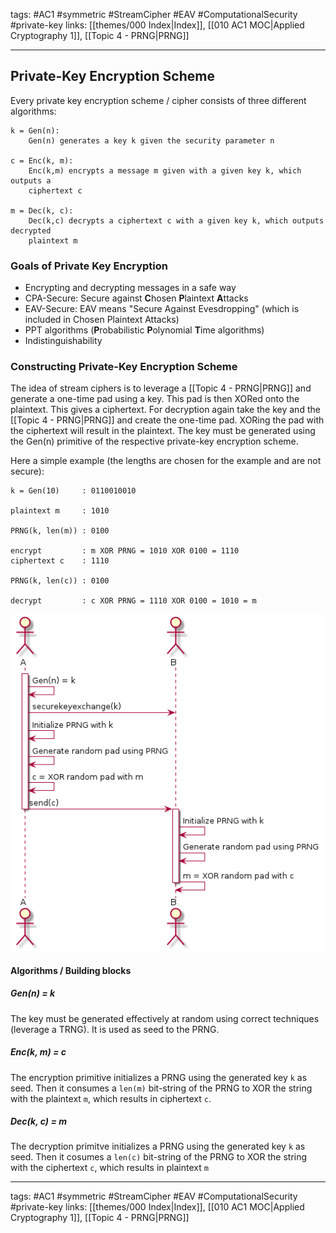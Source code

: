 tags: #AC1 #symmetric #StreamCipher #EAV #ComputationalSecurity #private-key
links: [[themes/000 Index|Index]],  [[010 AC1 MOC|Applied Cryptography 1]], [[Topic 4 - PRNG|PRNG]]

---
## Private-Key Encryption Scheme

Every private key encryption scheme / cipher consists of three different algorithms:
```
k = Gen(n):
	Gen(n) generates a key k given the security parameter n

c = Enc(k, m):
	Enc(k,m) encrypts a message m given with a given key k, which outputs a 
	ciphertext c

m = Dec(k, c):
	Dec(k,c) decrypts a ciphertext c with a given key k, which outputs decrypted 
	plaintext m
```

### Goals of Private Key Encryption

- Encrypting and decrypting messages in a safe way
- CPA-Secure: Secure against **C**hosen **P**laintext **A**ttacks
- EAV-Secure: EAV means "Secure Against Evesdropping" (which is included in Chosen Plaintext Attacks)
- PPT algorithms (**P**robabilistic **P**olynomial **T**ime algorithms)
- Indistinguishability

### Constructing Private-Key Encryption Scheme
The idea of stream ciphers is to leverage a [[Topic 4 - PRNG|PRNG]] and generate a one-time pad using a key. This pad is then XORed onto the plaintext. This gives a ciphertext. For decryption again take the key and the [[Topic 4 - PRNG|PRNG]] and create the one-time pad. XORing the pad with the ciphertext will result in the plaintext. The key must be generated using the Gen(n) primitive of the respective private-key encryption scheme.

Here a simple example (the lengths are chosen for the example and are not secure):

```
k = Gen(10)     : 0110010010

plaintext m     : 1010

PRNG(k, len(m)) : 0100

encrypt         : m XOR PRNG = 1010 XOR 0100 = 1110
ciphertext c    : 1110

PRNG(k, len(c)) : 0100

decrypt         : c XOR PRNG = 1110 XOR 0100 = 1010 = m
```

![](_media/diagrams/stream_cipher_sequence_diagram.png)

#### Algorithms / Building blocks

##### Gen(n) = k
The key must be generated effectively at random using correct techniques (leverage a TRNG). It is used as seed to the PRNG.

##### Enc(k, m) = c
The encryption primitive initializes a PRNG using the generated key `k` as seed. Then it consumes a `len(m)` bit-string of the PRNG to XOR the string with the plaintext `m`, which results in ciphertext `c`.

##### Dec(k, c) = m
The decryption primitve initializes a PRNG using the generated key `k` as seed. Then it cosumes a `len(c)` bit-string of the PRNG to XOR the string with the ciphertext `c`, which results in plaintext `m`

---

tags: #AC1 #symmetric #StreamCipher #EAV #ComputationalSecurity #private-key
links: [[themes/000 Index|Index]],  [[010 AC1 MOC|Applied Cryptography 1]], [[Topic 4 - PRNG|PRNG]]



 
 
